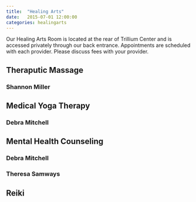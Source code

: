 ```yaml
---
title:  "Healing Arts"
date:   2015-07-01 12:00:00
categories: healingarts
---
```

Our Healing Arts Room is located at the rear of Trillium Center and is accessed privately through our back entrance. Appointments are scheduled with each provider. Please discuss fees with your provider.

## Theraputic Massage

### Shannon Miller

## Medical Yoga Therapy

### Debra Mitchell

## Mental Health Counseling

### Debra Mitchell

### Theresa Samways

## Reiki

